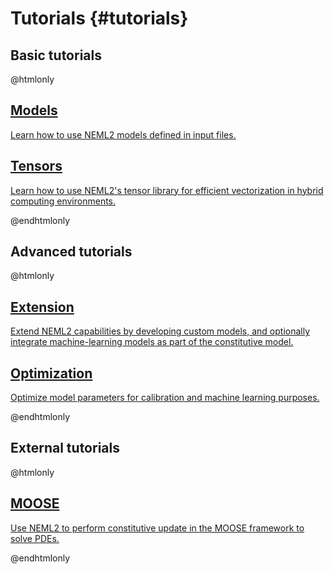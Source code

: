 # Tutorials {#tutorials}

## Basic tutorials

@htmlonly

<div class="cards">
  <div class="card">
    <a href="tutorials-models.html">
    <div class="card_container">
      <h2>Models</h2>
      <p>Learn how to use NEML2 models defined in input files.</p>
    </div>
    </a>
  </div>

  <div class="card">
    <a href="tutorials-tensors.html">
    <div class="card_container">
      <h2>Tensors</h2>
      <p>Learn how to use NEML2's tensor library for efficient vectorization in hybrid computing environments.</p>
    </div>
    </a>
  </div>
</div>

@endhtmlonly

## Advanced tutorials

@htmlonly

<div class="cards">
  <div class="card">
    <a href="tutorials-extension.html">
    <div class="card_container">
      <h2>Extension</h2>
      <p>Extend NEML2 capabilities by developing custom models, and optionally integrate machine-learning models as part of the constitutive model.</p>
    </div>
    </a>
  </div>

  <div class="card">
    <a href="tutorials-optimization.html">
    <div class="card_container">
      <h2>Optimization</h2>
      <p>Optimize model parameters for calibration and machine learning purposes.</p>
    </div>
    </a>
  </div>
</div>

@endhtmlonly

## External tutorials

@htmlonly

<div class="cards">
  <div class="card">
    <a href="https://mooseframework.inl.gov/modules/solid_mechanics/NEML2.html">
    <div class="card_container">
      <h2>MOOSE</h2>
      <p>Use NEML2 to perform constitutive update in the MOOSE framework to solve PDEs.</p>
    </div>
    </a>
  </div>
</div>

@endhtmlonly
